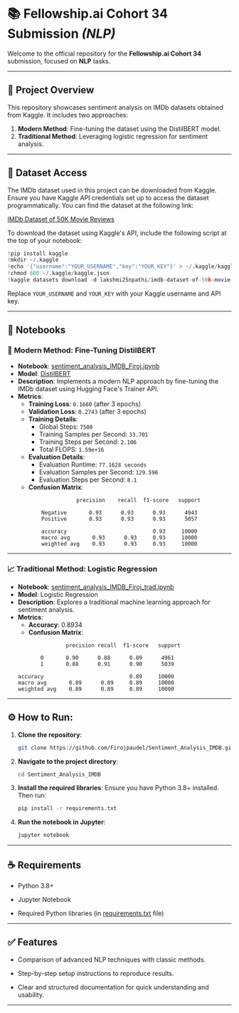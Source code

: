 # 📚 **Fellowship.ai** Cohort 34 Submission _(NLP)_

Welcome to the official repository for the **Fellowship.ai Cohort 34** submission, focused on **NLP** tasks.

---

## 🌟 **Project Overview**

This repository showcases sentiment analysis on IMDb datasets obtained from Kaggle. It includes two approaches:

1. **Modern Method**: Fine-tuning the dataset using the DistilBERT model.
2. **Traditional Method**: Leveraging logistic regression for sentiment analysis.

---
## 💾 Dataset Access
The IMDb dataset used in this project can be downloaded from Kaggle. Ensure you have Kaggle API credentials set up to access the dataset programmatically. You can find the dataset at the following link:

[IMDb Dataset of 50K Movie Reviews](https://www.kaggle.com/datasets/lakshmi25npathi/imdb-dataset-of-50k-movie-reviews/data)

To download the dataset using Kaggle's API, include the following script at the top of your notebook:
```python
!pip install kaggle
!mkdir ~/.kaggle
!echo '{"username":"YOUR_USERNAME","key":"YOUR_KEY"}' > ~/.kaggle/kaggle.json
!chmod 600 ~/.kaggle/kaggle.json
!kaggle datasets download -d lakshmi25npathi/imdb-dataset-of-50k-movie-reviews --unzip
```
Replace `YOUR_USERNAME` and `YOUR_KEY` with your Kaggle username and API key.

---
## 📂 **Notebooks**

### 🧠 **Modern Method**: Fine-Tuning DistilBERT
- **Notebook**: [sentiment_analysis_IMDB_Firoj.ipynb](./sentiment_analysis_IMDB_Firoj.ipynb)
- **Model**: [DistilBERT](https://huggingface.co/distilbert-base-uncased)
- **Description**: Implements a modern NLP approach by fine-tuning the IMDb dataset using Hugging Face's Trainer API.
- **Metrics**:
  - **Training Loss**: `0.1660` (after 3 epochs)
  - **Validation Loss**: `0.2743` (after 3 epochs)
  - **Training Details**:
    - Global Steps: `7500`
    - Training Samples per Second: `33.701`
    - Training Steps per Second: `2.106`
    - Total FLOPS: `1.59e+16`
  - **Evaluation Details**:
    - Evaluation Runtime: `77.1628 seconds`
    - Evaluation Samples per Second: `129.596`
    - Evaluation Steps per Second: `8.1`
  - **Confusion Matrix**:
    ```plaintext
                   precision    recall  f1-score   support

        Negative       0.93      0.93      0.93      4943
        Positive       0.93      0.93      0.93      5057

        accuracy                           0.93     10000
        macro avg       0.93      0.93     0.93     10000
        weighted avg    0.93      0.93     0.93     10000
    ```

---
### 📈 Traditional Method: Logistic Regression
- **Notebook**: [sentiment_analysis_IMDB_Firoj_trad.ipynb](./sentiment_analysis_IMDB_Firoj_trad.ipynb)
- **Model**: Logistic Regression
- **Description**: Explores a traditional machine learning approach for sentiment analysis.
- **Metrics**:
    - **Accuracy**: 0.8934
    - **Confusion Matrix**:
    ```plaintext
                   precision recall  f1-score   support

           0       0.90      0.88      0.89      4961
           1       0.88      0.91      0.90      5039

    accuracy                           0.89     10000
    macro avg       0.89      0.89     0.89     10000
    weighted avg    0.89      0.89     0.89     10000
    ```

---
## ⚙️ How to Run:

1. **Clone the repository**:
    ```bash
    git clone https://github.com/Firojpaudel/Sentiment_Analysis_IMDB.git
    ```
2. **Navigate to the project directory**:
    ```bash
    cd Sentiment_Analysis_IMDB
    ```
3. **Install the required libraries**: Ensure you have Python 3.8+ installed. Then run:
    ```bash
    pip install -r requirements.txt
    ```
4. **Run the notebook in Jupyter**:
    ```bash
    jupyter notebook
    ```
---
## ☕ Requirements

- Python 3.8+

- Jupyter Notebook

- Required Python libraries (in [requirements.txt](requirements.txt) file)

---
## ✅ Features

- Comparison of advanced NLP techniques with classic methods.

- Step-by-step setup instructions to reproduce results.

- Clear and structured documentation for quick understanding and usability. 
---
